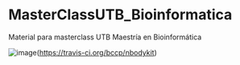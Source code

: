 # MasterClassUTB_Bioinformatica
Material para masterclass UTB Maestría en Bioinformática

![image](https://travis-ci.org/bccp/nbodykit.svg?branch=master)(https://travis-ci.org/bccp/nbodykit)
